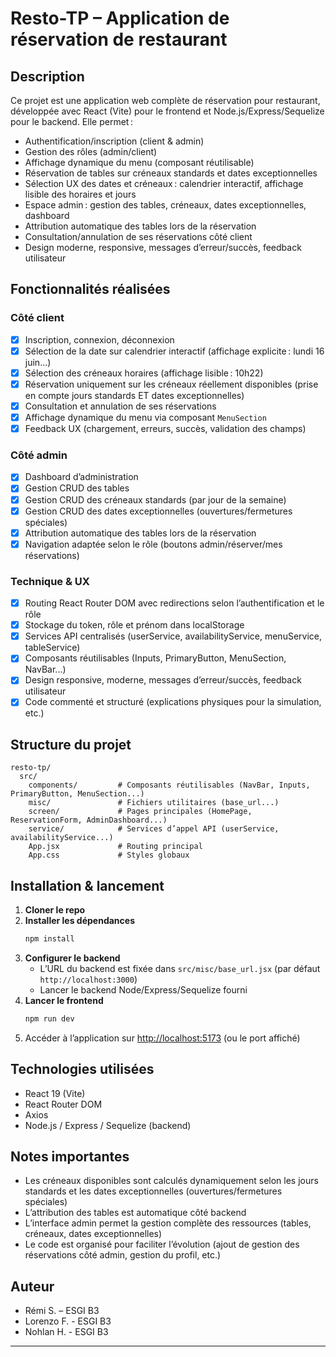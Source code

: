 # Resto-TP – Application de réservation de restaurant

## Description

Ce projet est une application web complète de réservation pour restaurant, développée avec React (Vite) pour le frontend et Node.js/Express/Sequelize pour le backend. Elle permet :
- Authentification/inscription (client & admin)
- Gestion des rôles (admin/client)
- Affichage dynamique du menu (composant réutilisable)
- Réservation de tables sur créneaux standards et dates exceptionnelles
- Sélection UX des dates et créneaux : calendrier interactif, affichage lisible des horaires et jours
- Espace admin : gestion des tables, créneaux, dates exceptionnelles, dashboard
- Attribution automatique des tables lors de la réservation
- Consultation/annulation de ses réservations côté client
- Design moderne, responsive, messages d’erreur/succès, feedback utilisateur

## Fonctionnalités réalisées

### Côté client
- [x] Inscription, connexion, déconnexion
- [x] Sélection de la date sur calendrier interactif (affichage explicite : lundi 16 juin...)
- [x] Sélection des créneaux horaires (affichage lisible : 10h22)
- [x] Réservation uniquement sur les créneaux réellement disponibles (prise en compte jours standards ET dates exceptionnelles)
- [x] Consultation et annulation de ses réservations
- [x] Affichage dynamique du menu via composant `MenuSection`
- [x] Feedback UX (chargement, erreurs, succès, validation des champs)

### Côté admin
- [x] Dashboard d’administration
- [x] Gestion CRUD des tables
- [x] Gestion CRUD des créneaux standards (par jour de la semaine)
- [x] Gestion CRUD des dates exceptionnelles (ouvertures/fermetures spéciales)
- [x] Attribution automatique des tables lors de la réservation
- [x] Navigation adaptée selon le rôle (boutons admin/réserver/mes réservations)

### Technique & UX
- [x] Routing React Router DOM avec redirections selon l’authentification et le rôle
- [x] Stockage du token, rôle et prénom dans localStorage
- [x] Services API centralisés (userService, availabilityService, menuService, tableService)
- [x] Composants réutilisables (Inputs, PrimaryButton, MenuSection, NavBar...)
- [x] Design responsive, moderne, messages d’erreur/succès, feedback utilisateur
- [x] Code commenté et structuré (explications physiques pour la simulation, etc.)

## Structure du projet

```
resto-tp/
  src/
    components/         # Composants réutilisables (NavBar, Inputs, PrimaryButton, MenuSection...)
    misc/               # Fichiers utilitaires (base_url...)
    screen/             # Pages principales (HomePage, ReservationForm, AdminDashboard...)
    service/            # Services d’appel API (userService, availabilityService...)
    App.jsx             # Routing principal
    App.css             # Styles globaux
```

## Installation & lancement

1. **Cloner le repo**
2. **Installer les dépendances**
   ```bash
   npm install
   ```
3. **Configurer le backend**
   - L’URL du backend est fixée dans `src/misc/base_url.jsx` (par défaut `http://localhost:3000`)
   - Lancer le backend Node/Express/Sequelize fourni
4. **Lancer le frontend**
   ```bash
   npm run dev
   ```
5. Accéder à l’application sur [http://localhost:5173](http://localhost:5173) (ou le port affiché)

## Technologies utilisées
- React 19 (Vite)
- React Router DOM
- Axios
- Node.js / Express / Sequelize (backend)

## Notes importantes
- Les créneaux disponibles sont calculés dynamiquement selon les jours standards et les dates exceptionnelles (ouvertures/fermetures spéciales)
- L’attribution des tables est automatique côté backend
- L’interface admin permet la gestion complète des ressources (tables, créneaux, dates exceptionnelles)
- Le code est organisé pour faciliter l’évolution (ajout de gestion des réservations côté admin, gestion du profil, etc.)

## Auteur
- Rémi S. – ESGI B3
- Lorenzo F. - ESGI B3
- Nohlan H. - ESGI B3

---
